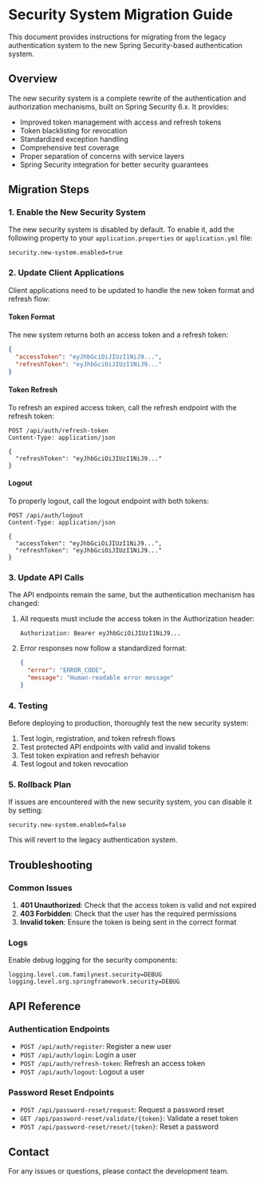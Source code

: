 # Security System Migration Guide

This document provides instructions for migrating from the legacy authentication system to the new Spring Security-based authentication system.

## Overview

The new security system is a complete rewrite of the authentication and authorization mechanisms, built on Spring Security 6.x. It provides:

- Improved token management with access and refresh tokens
- Token blacklisting for revocation
- Standardized exception handling
- Comprehensive test coverage
- Proper separation of concerns with service layers
- Spring Security integration for better security guarantees

## Migration Steps

### 1. Enable the New Security System

The new security system is disabled by default. To enable it, add the following property to your `application.properties` or `application.yml` file:

```properties
security.new-system.enabled=true
```

### 2. Update Client Applications

Client applications need to be updated to handle the new token format and refresh flow:

#### Token Format

The new system returns both an access token and a refresh token:

```json
{
  "accessToken": "eyJhbGciOiJIUzI1NiJ9...",
  "refreshToken": "eyJhbGciOiJIUzI1NiJ9..."
}
```

#### Token Refresh

To refresh an expired access token, call the refresh endpoint with the refresh token:

```http
POST /api/auth/refresh-token
Content-Type: application/json

{
  "refreshToken": "eyJhbGciOiJIUzI1NiJ9..."
}
```

#### Logout

To properly logout, call the logout endpoint with both tokens:

```http
POST /api/auth/logout
Content-Type: application/json

{
  "accessToken": "eyJhbGciOiJIUzI1NiJ9...",
  "refreshToken": "eyJhbGciOiJIUzI1NiJ9..."
}
```

### 3. Update API Calls

The API endpoints remain the same, but the authentication mechanism has changed:

1. All requests must include the access token in the Authorization header:
   ```
   Authorization: Bearer eyJhbGciOiJIUzI1NiJ9...
   ```

2. Error responses now follow a standardized format:
   ```json
   {
     "error": "ERROR_CODE",
     "message": "Human-readable error message"
   }
   ```

### 4. Testing

Before deploying to production, thoroughly test the new security system:

1. Test login, registration, and token refresh flows
2. Test protected API endpoints with valid and invalid tokens
3. Test token expiration and refresh behavior
4. Test logout and token revocation

### 5. Rollback Plan

If issues are encountered with the new security system, you can disable it by setting:

```properties
security.new-system.enabled=false
```

This will revert to the legacy authentication system.

## Troubleshooting

### Common Issues

1. **401 Unauthorized**: Check that the access token is valid and not expired
2. **403 Forbidden**: Check that the user has the required permissions
3. **Invalid token**: Ensure the token is being sent in the correct format

### Logs

Enable debug logging for the security components:

```properties
logging.level.com.familynest.security=DEBUG
logging.level.org.springframework.security=DEBUG
```

## API Reference

### Authentication Endpoints

- `POST /api/auth/register`: Register a new user
- `POST /api/auth/login`: Login a user
- `POST /api/auth/refresh-token`: Refresh an access token
- `POST /api/auth/logout`: Logout a user

### Password Reset Endpoints

- `POST /api/password-reset/request`: Request a password reset
- `GET /api/password-reset/validate/{token}`: Validate a reset token
- `POST /api/password-reset/reset/{token}`: Reset a password

## Contact

For any issues or questions, please contact the development team.


